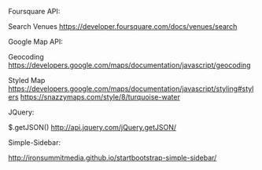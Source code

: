 Foursquare API:

Search Venues
https://developer.foursquare.com/docs/venues/search

Google Map API:

Geocoding
https://developers.google.com/maps/documentation/javascript/geocoding

Styled Map
https://developers.google.com/maps/documentation/javascript/styling#stylers
https://snazzymaps.com/style/8/turquoise-water

JQuery:

$.getJSON() http://api.jquery.com/jQuery.getJSON/


Simple-Sidebar:

http://ironsummitmedia.github.io/startbootstrap-simple-sidebar/